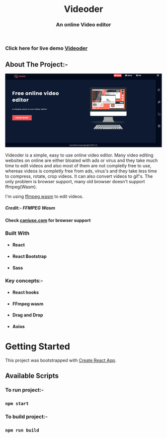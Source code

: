 <!-- PROJECT LOGO -->
<p align="center">

  <h1 align="center">Videoder</h1>

  <h3 align="center">
   An online Video editor
  </h3>
 <br />
 
 ### Click here for live demo   <a href="https://videoder-website.netlify.app/">Videoder</a>

</p>

<!-- ABOUT THE PROJECT -->

## About The Project:-

![Home page](https://github.com/Sumukha210/videoder-website/blob/master/public/images/homepage.png?raw=true "videoder home page")

Videoder is a simple, easy to use online video editor. Many video editing websites on online are either bloated with ads or virus and they take much time to edit videos and also most of them are not completly free to use, whereas videos is completly free from ads, virus's and they take less time to compress, rotate, crop videos. It can also convert videos to gif's. The only problem is browser support, many old browser doesn't support ffmpeg(Wasm).

I'm using [ffmpeg wasm](https://github.com/ffmpegwasm/ffmpeg.wasm) to edit videos.

##### Credit:- FFMPEG Wasm

#### Check [caniuse.com](https://caniuse.com/?search=wasm) for browser support

### Built With

- #### React
- #### React Bootstrap
- #### Sass

### Key concepts:-

- #### React hooks
- #### FFmpeg wasm
- #### Drag and Drop
- #### Axios

<!-- GETTING STARTED -->

# Getting Started

This project was bootstrapped with [Create React App](https://github.com/facebook/create-react-app).

## Available Scripts

### To run project:-

### `npm start`

### To build project:-

### `npm run build`
